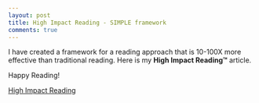 ```yaml
---
layout: post
title: High Impact Reading - SIMPLE framework
comments: true
---
```


I have created a framework for a reading approach that is 10-100X more effective than traditional reading. Here is my **High Impact Reading™️** article.

Happy Reading!

[High Impact Reading](/hireading)
